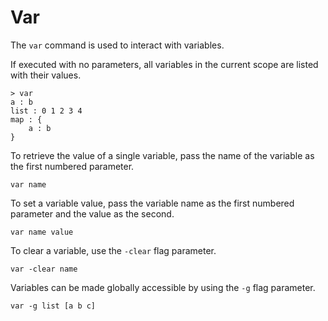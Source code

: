 # Var #

The `var` command is used to interact with variables.

If executed with no parameters, all variables in the current scope are listed with their values.

    > var
    a : b
    list : 0 1 2 3 4
    map : {
        a : b
    }

To retrieve the value of a single variable, pass the name of the variable as the first numbered parameter.

    var name

To set a variable value, pass the variable name as the first numbered parameter and the value as the second.

    var name value

To clear a variable, use the `-clear` flag parameter.

    var -clear name

Variables can be made globally accessible by using the `-g` flag parameter.

    var -g list [a b c]
